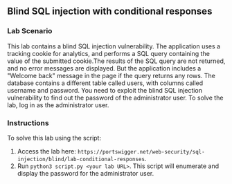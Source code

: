 ## Blind SQL injection with conditional responses
### Lab Scenario
 This lab contains a blind SQL injection vulnerability. The application uses a tracking cookie for analytics, and performs a SQL query containing the value of the submitted cookie.The results of the SQL query are not returned, and no error messages are displayed. But the application includes a "Welcome back" message in the page if the query returns any rows. The database contains a different table called users, with columns called username and password. You need to exploit the blind SQL injection vulnerability to find out the password of the administrator user.
To solve the lab, log in as the administrator user. 

### Instructions
To solve this lab using the script:
1. Access the lab here: `https://portswigger.net/web-security/sql-injection/blind/lab-conditional-responses`.
2. Run `python3 script.py <your lab URL>`.
   This script will enumerate and display the password for the administrator user.
